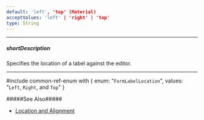 ```yaml
---
default: 'left', 'top' (Material)
acceptValues: 'left' | 'right' | 'top'
type: String
---
```

---
##### shortDescription
Specifies the location of a label against the editor.

---
#include common-ref-enum with {
    enum: "`FormLabelLocation`",
    values: "`Left`, `Right`, and `Top`"
}

#####See Also#####
- [Location and Alignment](/concepts/05%20Widgets/Form/15%20Configure%20Item%20Labels/05%20Location%20and%20Alignment '/Documentation/Guide/Widgets/Form/Configure_Item_Labels/Location_and_Alignment/')